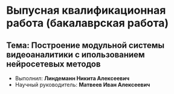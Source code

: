 # Выпусная квалификационная работа (бакалаврская работа)
## Тема: Построение модульной системы видеоаналитики с ипользованием нейросетевых методов

- Выполнил: **Линдеманн Никита Алексеевич**
- Научный руководитель: **Матвеев Иван Алексеевич**
